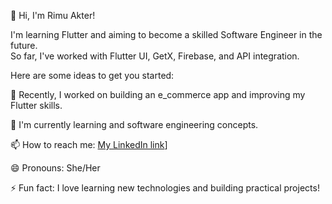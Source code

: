 👋 Hi, I'm Rimu Akter!

I'm learning Flutter and aiming to become a skilled Software Engineer in the future.  
So far, I've worked with Flutter UI, GetX, Firebase, and API integration.


Here are some ideas to get you started:

🔭 Recently, I worked on building an e_commerce app and improving my Flutter skills.

🌱 I'm currently learning and software engineering concepts.

📫 How to reach me: [My LinkedIn link](https://www.linkedin.com/in/rimu-akter-32923233a/)]

😄 Pronouns: She/Her

⚡ Fun fact: I love learning new technologies and building practical projects!

